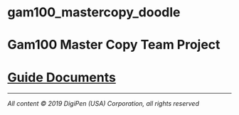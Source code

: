 # gam100_mastercopy_doodle

# Gam100 Master Copy Team Project

# [Guide Documents](https://docs.google.com/document/d/1kKR5-fTccftChXauijCnpSKJ7Q16NqkcfhY1ddkgJfc/edit?usp=sharing)
---
*All‌ ‌content‌ ‌©‌ ‌2019‌ ‌DigiPen‌ ‌(USA)‌ ‌Corporation,‌ ‌all‌ ‌rights‌ ‌reserved*
